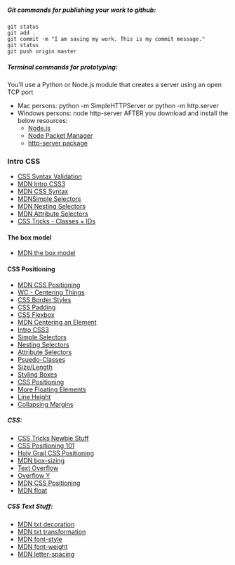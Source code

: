 ##### Git commands for publishing your work to github:

```
git status
git add .
git commit -m "I am saving my work. This is my commit message."
git status
git push origin master
```

##### Terminal commands for prototyping:
You'll use a Python or Node.js module that creates a server using an open TCP port
* Mac persons: python -m SimpleHTTPServer or python -m http.server
* Windows persons: node http-server AFTER you download and install the below resources:
  * [Node.js](https://nodejs.org/en/)
  * [Node Packet Manager](https://www.npmjs.com/)
  * [http-server package](https://www.npmjs.com/package/http-server)

### Intro CSS
 * [CSS Syntax Validation](https://jigsaw.w3.org/css-validator/#validate_by_uri)
 * [MDN Intro CSS3](https://developer.mozilla.org/en-US/docs/Web/CSS/CSS3)
 * [MDN CSS Syntax](https://developer.mozilla.org/en-US/docs/Web/CSS/Syntax)
 * [MDNSimple Selectors](https://developer.mozilla.org/en-US/docs/Learn/CSS/Introduction_to_CSS/Simple_selectors)
 * [MDN Nesting Selectors](https://developer.mozilla.org/en-US/docs/Learn/CSS/Introduction_to_CSS/Combinators_and_multiple_selectors)
 * [MDN Attribute Selectors](https://developer.mozilla.org/en-US/docs/Learn/CSS/Introduction_to_CSS/Attribute_selectors)
* [CSS Tricks - Classes + IDs](https://css-tricks.com/the-difference-between-id-and-class/)

#### The box model
* [MDN the box model](https://developer.mozilla.org/en-US/docs/Learn/CSS/Building_blocks/The_box_model)

#### CSS Positioning
* [MDN CSS Positioning](https://developer.mozilla.org/en-US/docs/Learn/CSS/CSS_layout/Positioning#Introducing_positioning_)
* [WC - Centering Things](https://www.w3.org/Style/Examples/007/center.en.html)
* [CSS Border Styles](https://developer.mozilla.org/en-US/docs/Web/CSS/border-style#Values)
* [CSS Padding](https://developer.mozilla.org/en-US/docs/Web/CSS/padding#Syntax)
* [CSS Flexbox](https://developer.mozilla.org/en-US/docs/Learn/CSS/CSS_layout/Flexbox)
* [MDN Centering an Element](https://developer.mozilla.org/en-US/docs/Web/CSS/Layout_cookbook/Center_an_element)
* [Intro CSS3](https://developer.mozilla.org/en-US/docs/Web/CSS/CSS3)
 * [Simple Selectors](https://developer.mozilla.org/en-US/docs/Learn/CSS/Introduction_to_CSS/Simple_selectors)
 * [Nesting Selectors](https://developer.mozilla.org/en-US/docs/Learn/CSS/Introduction_to_CSS/Combinators_and_multiple_selectors)
 * [Attribute Selectors](https://developer.mozilla.org/en-US/docs/Learn/CSS/Introduction_to_CSS/Attribute_selectors)
 * [Psuedo-Classes](https://developer.mozilla.org/en-US/docs/Learn/CSS/Introduction_to_CSS/Pseudo-classes_and_pseudo-elements)
 * [Size/Length](https://developer.mozilla.org/en-US/docs/Web/CSS/length)
 * [Styling Boxes](https://developer.mozilla.org/en-US/docs/Learn/CSS/Styling_boxes)
 * [CSS Positioning](https://developer.mozilla.org/en-US/docs/Learn/CSS/CSS_layout/Positioning)
 * [More Floating Elements](https://developer.mozilla.org/en-US/docs/Learn/CSS/CSS_layout/Floats)
 * [Line Height](https://developer.mozilla.org/en-US/docs/Web/CSS/line-height)
* [Collapsing Margins](https://www.sitepoint.com/collapsing-margins/)

##### CSS:
 * [CSS Tricks Newbie Stuff](https://css-tricks.com/little-css-stuff-newcomers-get-confused-about/)
* [CSS Positioning 101](https://alistapart.com/article/css-positioning-101/)
* [Holy Grail CSS Positioning](https://webdesign.tutsplus.com/tutorials/the-holy-grail-of-css-centering--cms-22114)
 * [MDN box-sizing](https://developer.mozilla.org/en-US/docs/Web/CSS/box-sizing)
 * [Text Overflow](https://developer.mozilla.org/en-US/docs/Web/CSS/text-overflow)
* [Overflow Y](https://www.w3schools.com/cssref/tryit.asp?filename=trycss3_overflow-y)
 * [MDN CSS Positioning](https://developer.mozilla.org/en-US/docs/Web/CSS/position)
* [MDN float](https://developer.mozilla.org/en-US/docs/Web/CSS/float)
##### CSS Text Stuff:
 * [MDN txt decoration](https://developer.mozilla.org/en-US/docs/Web/CSS/text-decoration)
 * [MDN txt transformation](https://developer.mozilla.org/en-US/docs/Web/CSS/text-transform)
 * [MDN font-style](https://developer.mozilla.org/en-US/docs/Web/CSS/font-style)
 * [MDN font-weight](https://developer.mozilla.org/en-US/docs/Web/CSS/font-weight)
 * [MDN letter-spacing](https://developer.mozilla.org/en-US/docs/Web/CSS/letter-spacing)